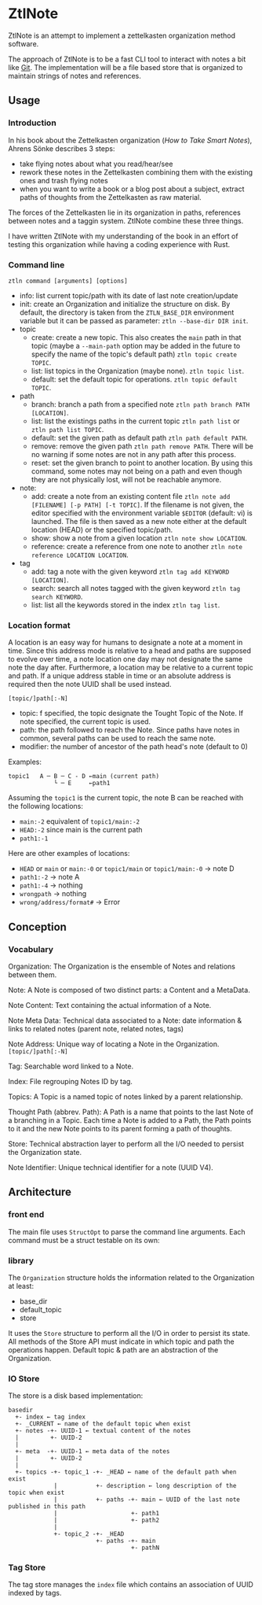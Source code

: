 # ZtlNote

ZtlNote is an attempt to implement a zettelkasten organization method software. 

The approach of ZtlNote is to be a fast CLI tool to interact with notes a bit like [Git](https://git-scm.com/). 
The implementation will be a file based store that is organized to maintain strings of notes and references.

## Usage

### Introduction

In his book about the Zettelkasten organization (*How to Take Smart Notes*), Ahrens Sönke describes 3 steps:

- take flying notes about what you read/hear/see 
- rework these notes in the Zettelkasten combining them with the existing ones and trash flying notes
- when you want to write a book or a blog post about a subject, extract paths of thoughts from the Zettelkasten as raw material.

The forces of the Zettelkasten lie in its organization in paths, references between notes and a taggin system. ZtlNote combine these three things.

I have written ZtlNote with my understanding of the book in an effort of testing this organization while having a coding experience with Rust.

### Command line

    ztln command [arguments] [options]

 * info: list current topic/path with its date of last note creation/update
 * init: create an Organization and initialize the structure on disk. By default, the directory is taken from the `ZTLN_BASE_DIR` environment variable but it can be passed as parameter: `ztln --base-dir DIR init`.
 * topic
    * create: create a new topic. This also creates the `main` path in that topic (maybe a `--main-path` option may be added in the future to specify the name of the topic's default path) `ztln topic create TOPIC`.
    * list: list topics in the Organization (maybe none). `ztln topic list`.
    * default: set the default topic for operations. `ztln topic default TOPIC`.
 * path
    * branch: branch a path from a specified note `ztln path branch PATH [LOCATION]`.
    * list: list the existings paths in the current topic `ztln path list` or `ztln path list TOPIC`.
    * default: set the given path as default path `ztln path default PATH`.
    * remove: remove the given path `ztln path remove PATH`. There will be no warning if some notes are not in any path after this process.
    * reset: set the given branch to point to another location. By using this command, some notes may not being on a path and even though they are not physically lost, will not be reachable anymore.
 * note:
    * add: create a note from an existing content file `ztln note add [FILENAME] [-p PATH] [-t TOPIC]`. If the filename is not given, the editor specified with the environment variable `$EDITOR` (default: vi) is launched. The file is then saved as a new note either at the default location (HEAD) or the specified topic/path.
    * show: show a note from a given location `ztln note show LOCATION`.
    * reference: create a reference from one note to another `ztln note reference LOCATION LOCATION`.
 * tag
    * add: tag a note with the given keyword `ztln tag add KEYWORD [LOCATION]`.
    * search: search all notes tagged with the given keyword `ztln tag search KEYWORD`.
    * list: list all the keywords stored in the index `ztln tag list`.

### Location format

A location is an easy way for humans to designate a note at a moment in time. Since this address mode is relative to a head and paths are supposed to evolve over time, a note location one day may not designate the same note the day after. Furthermore, a location may be relative to a current topic and path. If a unique address stable in time or an absolute address is required then the note UUID shall be used instead. 

`[topic/]path[:-N]`

 - topic: f specified, the topic designate the Tought Topic of the Note. If note specified, the current topic is used.
 - path: the path followed to reach the Note. Since paths have notes in common, several paths can be used to reach the same note.
 - modifier: the number of ancestor of the path head's note (default to 0)

 Examples:
    
    topic1   A ─ B ─ C - D ←main (current path)
                 └ ─ E     ←path1

Assuming the `topic1` is the current topic, the note B can be reached with the following locations:

 * `main:-2` equivalent of `topic1/main:-2`
 * `HEAD:-2` since main is the current path
 * `path1:-1`

Here are other examples of locations:

 * `HEAD` or `main` or `main:-0` or `topic1/main` or `topic1/main:-0` → note D
 * `path1:-2` → note A
 * `path1:-4` → nothing
 * `wrongpath` → nothing
 * `wrong/address/format#` → Error

## Conception 

### Vocabulary

Organization:
    The Organization is the ensemble of Notes and relations between them.

Note:
    A Note is composed of two distinct parts: a Content and a MetaData.

Note Content:
    Text containing the actual information of a Note. 

Note Meta Data:
    Technical data associated to a Note: date information & links to related notes (parent note, related notes, tags)

Note Address:
    Unique way of locating a Note in the Organization. `[topic/]path[:-N]`

Tag:
    Searchable word linked to a Note.

Index:
    File regrouping Notes ID by tag.

Topics:
    A Topic is a named topic of notes linked by a parent relationship.

Thought Path (abbrev. Path):
    A Path is a name that points to the last Note of a branching in a Topic. Each time a Note is added to a Path, the Path points to it and the new Note points to its parent forming a path of thoughts.

Store:
    Technical abstraction layer to perform all the I/O needed to persist the Organization state.

Note Identifier:
    Unique technical identifier for a note (UUID V4).

## Architecture

### front end

The main file uses `StructOpt` to parse the command line arguments. Each command must be a struct testable on its own:

### library

The `Organization` structure holds the information related to the Organization at least:
 * base_dir
 * default_topic
 * store

 It uses the `Store` structure to perform all the I/O in order to persist its state. All methods of the Store API must indicate in which topic and path the operations happen. Default topic & path are an abstraction of the Organization.

### IO Store

The store is a disk based implementation:

```
basedir
  +- index ← tag index
  +- _CURRENT ← name of the default topic when exist
  +- notes -+- UUID-1 ← textual content of the notes
  |         +- UUID-2
  |
  +- meta  -+- UUID-1 ← meta data of the notes
  |         +- UUID-2  
  |
  +- topics -+- topic_1 -+- _HEAD ← name of the default path when exist
             |           +- description ← long description of the topic when exist
             |           +- paths -+- main ← UUID of the last note published in this path
             |                     +- path1
             |                     +- path2
             |
             +- topic_2 -+- _HEAD
                         +- paths -+- main
                                   +- pathN
```

### Tag Store

The tag store manages the `index` file which contains an association of UUID indexed by tags.

